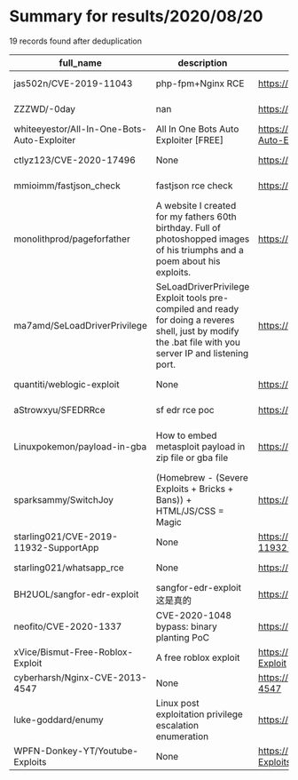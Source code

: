 
# Summary for results/2020/08/20
    
19 records found after deduplication

| full_name | description | html_url | matched_list | matched_count | pushed_at | size | stargazers_count | language | forks_count |
|---------------------------------------------|-----------------------------------------------------------------------------------------------------------------------------------------------------------|----------------------------------------------------------------|---------------------------------------------|-----------------|---------------------------|--------|--------------------|------------|---------------|
| jas502n/CVE-2019-11043 | php-fpm+Nginx RCE | https://github.com/jas502n/CVE-2019-11043 | ['cve-2', 'rce'] | 2 | 2020-08-20 04:43:25+00:00 | 15601 | 85 | Python | 39 |
| ZZZWD/-0day | nan | https://github.com/ZZZWD/-0day | ['0day'] | 1 | 2020-08-20 04:40:04+00:00 | 1 | 0 | Python | 0 |
| whiteeyestor/All-In-One-Bots-Auto-Exploiter | All In One Bots Auto Exploiter [FREE] | https://github.com/whiteeyestor/All-In-One-Bots-Auto-Exploiter | ['exploit'] | 1 | 2020-08-20 17:16:12+00:00 | 2399 | 3 | | 3 |
| ctlyz123/CVE-2020-17496 | None | https://github.com/ctlyz123/CVE-2020-17496 | ['cve-2'] | 1 | 2020-08-20 12:24:02+00:00 | 15956 | 1 | PHP | 3 |
| mmioimm/fastjson_check | fastjson rce check | https://github.com/mmioimm/fastjson_check | ['rce'] | 1 | 2020-08-20 12:19:37+00:00 | 3 | 0 | Python | 1 |
| monolithprod/pageforfather | A website I created for my fathers 60th birthday. Full of photoshopped images of his triumphs and a poem about his exploits. | https://github.com/monolithprod/pageforfather | ['exploit'] | 1 | 2020-08-20 10:21:39+00:00 | 6973 | 0 | HTML | 0 |
| ma7amd/SeLoadDriverPrivilege | SeLoadDriverPrivilege Exploit tools pre-compiled and ready for doing a reveres shell, just by modify the .bat file with you server IP and listening port. | https://github.com/ma7amd/SeLoadDriverPrivilege | ['exploit'] | 1 | 2020-08-20 09:28:40+00:00 | 189 | 1 | Batchfile | 0 |
| quantiti/weblogic-exploit | None | https://github.com/quantiti/weblogic-exploit | ['exploit'] | 1 | 2020-08-20 09:03:22+00:00 | 35 | 0 | | 2 |
| aStrowxyu/SFEDRRce | sf edr rce poc | https://github.com/aStrowxyu/SFEDRRce | ['rce', 'rce poc'] | 2 | 2020-08-20 06:07:26+00:00 | 1 | 2 | Python | 0 |
| Linuxpokemon/payload-in-gba | How to embed metasploit payload in zip file or gba file | https://github.com/Linuxpokemon/payload-in-gba | ['metasploit module OR metasploit payload'] | 1 | 2020-08-20 03:35:01+00:00 | 0 | 0 | nan | 0 |
| sparksammy/SwitchJoy | (Homebrew - (Severe Exploits + Bricks + Bans)) + HTML/JS/CSS = Magic | https://github.com/sparksammy/SwitchJoy | ['exploit'] | 1 | 2020-08-20 06:44:29+00:00 | 60 | 0 | JavaScript | 0 |
| starling021/CVE-2019-11932-SupportApp | None | https://github.com/starling021/CVE-2019-11932-SupportApp | ['cve-2'] | 1 | 2020-08-20 02:45:51+00:00 | 126 | 0 | C++ | 0 |
| starling021/whatsapp_rce | None | https://github.com/starling021/whatsapp_rce | ['rce'] | 1 | 2020-08-20 02:43:32+00:00 | 6 | 0 | Shell | 1 |
| BH2UOL/sangfor-edr-exploit | sangfor-edr-exploit 这是真的 | https://github.com/BH2UOL/sangfor-edr-exploit | ['exploit'] | 1 | 2020-08-20 16:43:51+00:00 | 15 | 83 | Python | 36 |
| neofito/CVE-2020-1337 | CVE-2020-1048 bypass: binary planting PoC | https://github.com/neofito/CVE-2020-1337 | ['cve poc', 'cve-2'] | 2 | 2020-08-20 15:15:50+00:00 | 2925 | 32 | C# | 8 |
| xVice/Bismut-Free-Roblox-Exploit | A free roblox exploit | https://github.com/xVice/Bismut-Free-Roblox-Exploit | ['exploit'] | 1 | 2020-08-20 20:36:33+00:00 | 82879 | 0 | | 0 |
| cyberharsh/Nginx-CVE-2013-4547 | None | https://github.com/cyberharsh/Nginx-CVE-2013-4547 | ['cve-2'] | 1 | 2020-08-20 11:02:52+00:00 | 84 | 1 | PHP | 1 |
| luke-goddard/enumy | Linux post exploitation privilege escalation enumeration | https://github.com/luke-goddard/enumy | ['exploit'] | 1 | 2020-08-20 07:13:18+00:00 | 479 | 215 | C | 33 |
| WPFN-Donkey-YT/Youtube-Exploits | None | https://github.com/WPFN-Donkey-YT/Youtube-Exploits | ['exploit'] | 1 | 2020-08-20 20:29:42+00:00 | 0 | 0 | | 0 |

